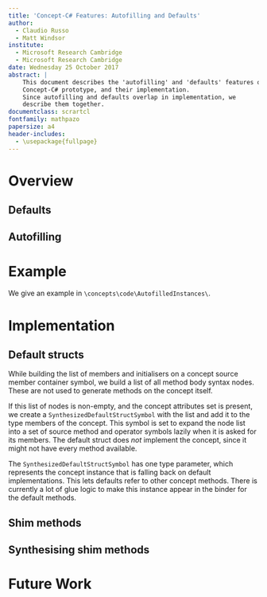 ```yaml
---
title: 'Concept-C# Features: Autofilling and Defaults'
author:
  - Claudio Russo
  - Matt Windsor
institute:
  - Microsoft Research Cambridge
  - Microsoft Research Cambridge
date: Wednesday 25 October 2017
abstract: |
    This document describes the 'autofilling' and 'defaults' features of the
    Concept-C# prototype, and their implementation.
    Since autofilling and defaults overlap in implementation, we
    describe them together.
documentclass: scrartcl
fontfamily: mathpazo
papersize: a4
header-includes:
  - \usepackage{fullpage}
---
```


# Overview #

## Defaults ##

## Autofilling ##

# Example #

We give an example in `\concepts\code\AutofilledInstances\`.

# Implementation #

## Default structs ##

While building the list of members and initialisers on a concept source member
container symbol, we build a list of all method body syntax nodes.  These are
not used to generate methods on the concept itself.

If this list of nodes is non-empty, and the concept attributes set is present,
we create a `SynthesizedDefaultStructSymbol` with the list and add it to
the type members of the concept.  This symbol is set to expand the node list
into a set of source method and operator symbols lazily when it is asked for
its members.  The default struct does _not_ implement the concept, since it
might not have every method available.

The `SynthesizedDefaultStructSymbol` has one type parameter, which represents
the concept instance that is falling back on default implementations.  This
lets defaults refer to other concept methods.  There is currently a lot of
glue logic to make this instance appear in the binder for the default methods.

## Shim methods ##

## Synthesising shim methods ## 

# Future Work #